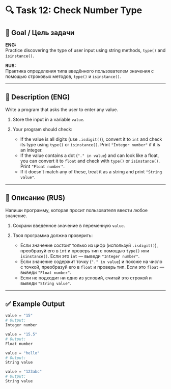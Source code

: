 
# 🔍 Task 12: Check Number Type

## 🎯 Goal / Цель задачи

**ENG:**  
Practice discovering the type of user input using string methods, `type()` and `isinstance()`.

**RUS:**  
Практика определения типа введённого пользователем значения с помощью строковых методов, `type()` и `isinstance()`.

---

## 📌 Description (ENG)

Write a program that asks the user to enter any value.

1. Store the input in a variable `value`.

2. Your program should check:
   - If the value is all digits (use `.isdigit()`), convert it to `int` and check its type using `type()` or `isinstance()`. Print `"Integer number"` if it is an integer.
   - If the value contains a dot (`"." in value`) and can look like a float, you can convert it to `float` and check with `type()` or `isinstance()`. Print `"Float number"`.
   - If it doesn't match any of these, treat it as a string and print `"String value"`.

---

## 📌 Описание (RUS)

Напиши программу, которая просит пользователя ввести любое значение.

1. Сохрани введённое значение в переменную `value`.

2. Твоя программа должна проверить:
   - Если значение состоит только из цифр (используй `.isdigit()`), преобразуй его в `int` и проверь тип с помощью `type()` или `isinstance()`. Если это `int` — выведи `"Integer number"`.
   - Если значение содержит точку (`"." in value`) и похоже на число с точкой, преобразуй его в `float` и проверь тип. Если это `float` — выведи `"Float number"`.
   - Если не подходит ни одно из условий, считай это строкой и выведи `"String value"`.

---

## ✅ Example Output

```python
value = "15"
# Output:
Integer number
```

```python
value = "15.5"
# Output:
Float number
```

```python
value = "hello"
# Output:
String value
```

```python
value = "123abc"
# Output:
String value
```
